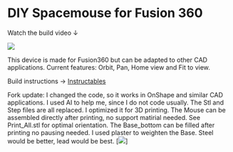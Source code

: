 # DIY Spacemouse for Fusion 360

Watch the build video ↓

[<img src="/Images/Spacemouse_Thumbnail@2x.png">](https://youtu.be/iHBgNGnTiK4)

This device is made for Fusion360 but can be adapted to other CAD applications. Current features: Orbit, Pan, Home view and Fit to view.

Build instructions → [Instructables](https://www.instructables.com/DIY-Space-Mouse-for-Fusion-360-Using-Magnets)

Fork update:
I changed the code, so it works in OnShape and similar CAD applications. I used AI to help me, since I do not code usually.
The Stl and Step files are all replaced. I optimized it for 3D printing. 
The Mouse can be assembled directly after printing, no support matirial needed. See Print_All.stl for optimal orientation.
The Base_bottom can be filled after printing no pausing needed. I used plaster to weighten the Base. Steel would be better, lead would be best. 
[<img src="/Images/Spacemouse_Thumbnail@2x.png">]

